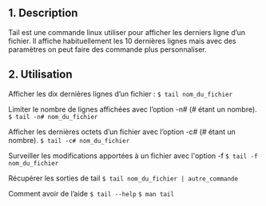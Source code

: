 ## 1. Description
Tail est une commande linux utiliser pour afficher les derniers ligne d’un fichier.
Il affiche habituellement les 10 dernières lignes mais avec des paramètres on peut faire des
commande plus personnaliser.

## 2. Utilisation
Afficher les dix dernières lignes d’un fichier :
```$ tail nom_du_fichier```

Limiter le nombre de lignes affichées avec l’option -n# (# étant un nombre).
```$ tail -n# nom_du_fichier```

Afficher les dernières octets d’un fichier avec l’option -c# (# étant un nombre).
```$ tail -c# nom_du_fichier```

Surveiller les modifications apportées à un fichier avec l'option -f
```$ tail -f nom_du_fichier```

Récupérer les sorties de tail
```$ tail nom_du_fichier | autre_commande```

Comment avoir de l’aide
```$ tail --help```
```$ man tail```